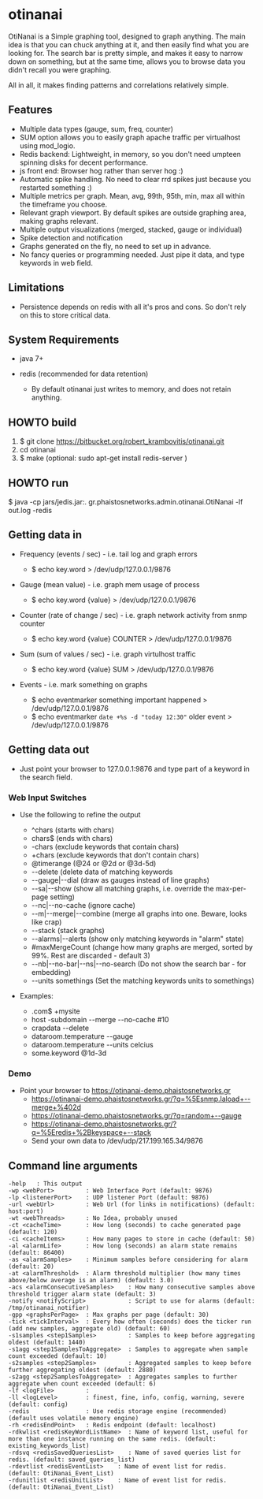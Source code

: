# otinanai #

OtiNanai is a Simple graphing tool, designed to graph anything.
The main idea is that you can chuck anything at it, and then easily find what you are looking for.
The search bar is pretty simple, and makes it easy to narrow down on something,
but at the same time, allows you to browse data you didn't recall you were graphing.

All in all, it makes finding patterns and correlations relatively simple.

## Features ##
+ Multiple data types (gauge, sum, freq, counter)
+ SUM option allows you to easily graph apache traffic per virtualhost using mod_logio.
+ Redis backend: Lightweight, in memory, so you don't need umpteen spinning disks for decent performance.
+ js front end: Browser hog rather than server hog :)
+ Automatic spike handling. No need to clear rrd spikes just because you restarted something :)
+ Multiple metrics per graph. Mean, avg, 99th, 95th, min, max all within the timeframe you choose.
+ Relevant graph viewport. By default spikes are outside graphing area, making graphs relevant.
+ Multiple output visualizations (merged, stacked, gauge or individual)
+ Spike detection and notification
+ Graphs generated on the fly, no need to set up in advance.
+ No fancy queries or programming needed. Just pipe it data, and type keywords in web field.

## Limitations ##
+ Persistence depends on redis with all it's pros and cons. So don't rely on this to store critical data.

## System Requirements ##
+ java 7+

+ redis (recommended for data retention)
	* By default otinanai just writes to memory, and does not retain anything.

## HOWTO build ##
1. $ git clone https://bitbucket.org/robert_krambovitis/otinanai.git
2. cd otinanai
3. $ make
(optional: sudo apt-get install redis-server )

## HOWTO run ##
$ java -cp jars/jedis.jar:. gr.phaistosnetworks.admin.otinanai.OtiNanai -lf out.log -redis


## Getting data in ##
+ Frequency (events / sec) - i.e. tail log and graph errors
	* $ echo key.word > /dev/udp/127.0.0.1/9876

+ Gauge (mean value) - i.e. graph mem usage of process
	* $ echo key.word {value} > /dev/udp/127.0.0.1/9876

+ Counter (rate of change / sec) - i.e. graph network activity from snmp counter
	* $ echo key.word {value} COUNTER > /dev/udp/127.0.0.1/9876

+ Sum (sum of values / sec) - i.e. graph virtulhost traffic
	* $ echo key.word {value} SUM > /dev/udp/127.0.0.1/9876

+ Events - i.e. mark something on graphs
	* $ echo eventmarker something important happened > /dev/udp/127.0.0.1/9876
	* $ echo eventmarker `date +%s -d "today 12:30"` older event > /dev/udp/127.0.0.1/9876

## Getting data out ##
+ Just point your browser to 127.0.0.1:9876 and type part of a keyword in the search field.

### Web Input Switches ###
+ Use the following to refine the output
	* ^chars (starts with chars)
	* chars$ (ends with chars)
	* -chars (exclude keywords that contain chars)
	* +chars (exclude keywords that don't contain chars)
	* \@timerange (@24 or @2d or @3d-5d)
	* --delete (delete data of matching keywords
	* --gauge|--dial (draw as gauges instead of line graphs)
	* --sa|--show (show all matching graphs, i.e. override the max-per-page setting)
	* --nc|--no-cache (ignore cache)
	* --m|--merge|--combine (merge all graphs into one. Beware, looks like crap)
	* --stack (stack graphs)
	* --alarms|--alerts (show only matching keywords in "alarm" state)
	* \#maxMergeCount (change how many graphs are merged, sorted by 99%. Rest are discarded - default 3)
	* --nb|--no-bar|--ns|--no-search (Do not show the search bar - for embedding)
	* --units somethings (Set the matching keywords units to somethings)

+ Examples:
	* .com$ +mysite 
	* host -subdomain --merge --no-cache #10
	* crapdata --delete
	* dataroom.temperature --gauge
	* dataroom.temperature --units celcius
	* some.keyword @1d-3d

### Demo ###
+ Point your browser to https://otinanai-demo.phaistosnetworks.gr
	* https://otinanai-demo.phaistosnetworks.gr/?q=%5Esnmp.laload+--merge+%402d
	* https://otinanai-demo.phaistosnetworks.gr/?q=random+--gauge
	* https://otinanai-demo.phaistosnetworks.gr/?q=%5Eredis+%2Bkeyspace+--stack
	* Send your own data to /dev/udp/217.199.165.34/9876


## Command line arguments ##
	-help 	: This output
	-wp <webPort>         : Web Interface Port (default: 9876)
	-lp <listenerPort>    : UDP listener Port (default: 9876)
	-url <webUrl>         : Web Url (for links in notifications) (default: host:port)
	-wt <webThreads>      : No Idea, probably unused
	-ct <cacheTime>       : How long (seconds) to cache generated page (default: 120)
	-ci <cacheItems>      : How many pages to store in cache (default: 50)
	-al <alarmLife>       : How long (seconds) an alarm state remains (default: 86400)
	-as <alarmSamples>    : Minimum samples before considering for alarm (default: 20)
	-at <alarmThreshold>  : Alarm threshold multiplier (how many times above/below average is an alarm) (default: 3.0)
	-acs <alarmConsecutiveSamples>    : How many consecutive samples above threshold trigger alarm state (default: 3)
	-notify <notifyScript>            : Script to use for alarms (default: /tmp/otinanai_notifier)
	-gpp <graphsPerPage>  : Max graphs per page (default: 30)
	-tick <tickInterval>  : Every how often (seconds) does the ticker run (add new samples, aggregate old) (default: 60)
	-s1samples <step1Samples>         : Samples to keep before aggregating oldest (default: 1440)
	-s1agg <step1SamplesToAggregate>  : Samples to aggregate when sample count exceeded (default: 10)
	-s2samples <step2Samples>         : Aggregated samples to keep before further aggregating oldest (default: 2880)
	-s2agg <step2SamplesToAggregate>  : Aggregates samples to further aggregate when count exceeded (default: 6)
	-lf <logFile>         : 
	-ll <logLevel>        : finest, fine, info, config, warning, severe (default: config)
	-redis                : Use redis storage engine (recommended) (default uses volatile memory engine)
	-rh <redisEndPoint>   : Redis endpoint (default: localhost)
	-rdkwlist <redisKeyWordListName>  : Name of keyword list, useful for more than one instance running on the same redis. (default: existing_keywords_list)
	-rdsvq <redisSavedQueriesList>    : Name of saved queries list for redis. (default: saved_queries_list)
	-rdevtlist <redisEventList>    : Name of event list for redis. (default: OtiNanai_Event_List)
	-rdunitlist <redisUnitList>    : Name of event list for redis. (default: OtiNanai_Event_List)
